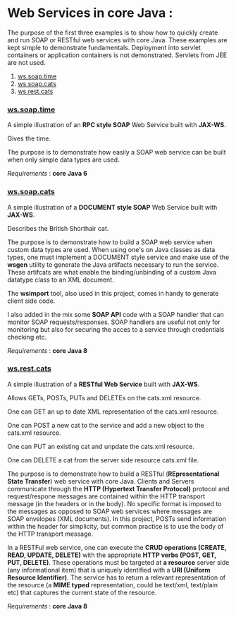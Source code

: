 # Web Services in core Java : 

The purpose of the first three examples is to show how to quickly create and run SOAP or RESTful web services with core Java. These examples are kept simple to demonstrate fundamentals. Deployment into servlet containers or application containers is not demonstrated. Servlets from JEE are not used. 

1. [ws.soap.time](https://github.com/natandaniel/java_projects/tree/master/ws.soap.time)
1. [ws.soap.cats](https://github.com/natandaniel/java_projects/tree/master/ws.soap.cats)
1. [ws.rest.cats](https://github.com/natandaniel/java_projects/tree/master/ws.rest.cats)
  
### [ws.soap.time](https://github.com/natandaniel/java_projects/tree/master/ws.soap.time)

A simple illustration of an **RPC style SOAP** Web Service built with **JAX-WS**. 

Gives the time.

The purpose is to demonstrate how easily a SOAP web service can be built when only simple data types are used.

_Requirements_ : **core Java 6**

### [ws.soap.cats](https://github.com/natandaniel/java_projects/tree/master/ws.soap.cats)

A simple illustration of a **DOCUMENT style SOAP** Web Service built with **JAX-WS**.

Describes the British Shorthair cat.

The purpose is to demonstrate how to build a SOAP web service when custom data types are used. When using one's on Java classes as data types, one must implement a DOCUMENT style service and make use of the **wsgen** utility to generate the Java artifacts necessary to run the service. These artifcats are what enable the binding/unbinding of a custom Java datatype class to an XML document.

The **wsimport** tool, also used in this project, comes in handy to generate client side code.

I also added in the mix some **SOAP API** code with a SOAP handler that can monitor SOAP requests/responses. SOAP handlers are useful not only for monitoring but also for securing the acces to a service through credentials checking etc.

_Requirements_ : **core Java 8**

### [ws.rest.cats](https://github.com/natandaniel/java_projects/tree/master/ws.rest.cats)

A simple illustration of a **RESTful Web Service** built with **JAX-WS**. 

Allows GETs, POSTs, PUTs and DELETEs on the cats.xml resource.

One can GET an up to date XML representation of the cats.xml resource.

One can POST a new cat to the service and add a new object to the cats.xml resource.

One can PUT an existing cat and unpdate the cats.xml resource.

One can DELETE a cat from the server side resource cats.xml file.

The purpose is to demonstrate how to build a RESTful (**REpresentational State Transfer**) web service with core Java. Clients and Servers communicate through the **HTTP (Hypertext Transfer Protocol)** protocol and request/respone messages are contained within the HTTP transport message (in the headers or in the body). No specific format is imposed to the messages as opposed to SOAP web services where messages are SOAP envelopes (XML documents). In this project, POSTs send information within the header for simplicity, but common practice is to use the body of the HTTP transport message.

In a RESTFul web service, one can execute the **CRUD operations (CREATE, READ, UPDATE, DELETE)** with the appropriate **HTTP verbs (POST, GET, PUT, DELETE)**. These operations must be targeted at **a resource** server side (any informational item) that is uniquely identified with a **URI (Uniform Resource Identifier)**. The service has to return a relevant representation of the resource (a **MIME typed** representation, could be text/xml, text/plain etc) that captures the current state of the resource.

_Requirements_ : **core Java 8**

